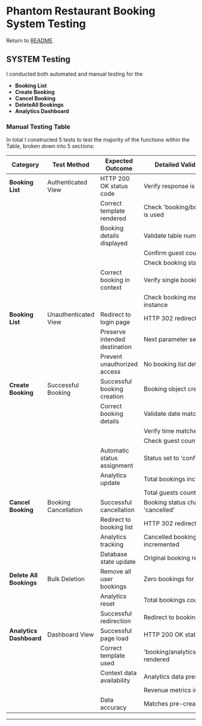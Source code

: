 # Phantom Restaurant Booking System Testing

Return to [README](README.md).

## SYSTEM Testing

I conducted both automated and manual testing for the
- **Booking List**
- **Create Booking**
- **Cancel Booking**
- **DeleteAll Bookings**
- **Analytics Dashboard**

### Manual Testing Table

In total I constructed 5 tests to test the majority of the functions within the Table, broken down into 5 sections:

 | **Category** | **Test Method**| **Expected Outcome** | **Detailed Validation Criteria** | **passed** | **comments** |
| --- | --- | --- | --- | --- | --- |
| **Booking List** | Authenticated View |  HTTP 200 OK status code |  Verify response is successful | Yes | - |
|  |  |  Correct template rendered |  Check 'booking/booking_list.html' is used | Yes | - |
|  |  |  Booking details displayed |  Validate table number appears | Yes | - |
|  |  |   |  Confirm guest count shown | Yes | - |
|  |  |   |  Check booking status visible | Yes | - |
|  |  | Correct booking in context  |  Verify single booking object | Yes | - |
|  |  |   |  Check booking matches created instance | Yes | - |
| **Booking List** | Unauthenticated View | Redirect to login page |  HTTP 302 redirect status | Yes | - |
|  |  | Preserve intended destination | Next parameter set to root URL '/' | yes | - |
|  |  | Prevent unauthorized access | No booking list details exposed | Yes | - |
| **Create Booking** | Successful Booking | Successful booking creation | Booking object created in database | Yes | - |
|  |  | Correct booking details | Validate date matches input | Yes | - |
|  |  |  | Verify time matches input | Yes | - |
|  |  |  | Check guest count accuracy | Yes | - |
|  |  | Automatic status assignment | Status set to 'confirmed' | Yes | - |
|  | | Analytics update | Total bookings incremented | Yes | - |
|  |  |  | Total guests count updated | Yes | - |
| **Cancel Booking** | Booking Cancellation | Successful cancellation | Booking status changed to 'cancelled' | Yes | - |
|  |  | Redirect to booking list | HTTP 302 redirect to booking list | Yes | - |
|  |  | Analytics tracking | Cancelled bookings count incremented | Yes | - |
|  | | Database state update | Original booking record modified | Yes | - |
| **Delete All Bookings** | Bulk Deletion | Remove all user bookings | Zero bookings for specific user | Yes | - |
|  |  | Analytics reset | Total bookings count set to 0 | Yes | - |
|  |  | Successful redirection | Redirect to booking list page | Yes | - |
| **Analytics Dashboard** | Dashboard View | Successful page load | HTTP 200 OK status code | Yes | - |
|  |  | Correct template used | 'booking/analytics_dashboard.html' rendered | Yes | - |
| | | Context data availability | Analytics data present | Yes | - |
|  |  |  |  Revenue metrics included | Yes | - |
|  |  | Data accuracy | Matches pre-created test data | Yes | - |

---